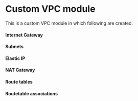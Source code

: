 # Custom VPC module

This is a custom VPC module in which following are created.

#### Internet Gateway </br>
#### Subnets </br>
#### Elastic IP </br>
#### NAT Gateway </br>
#### Route tables </br>
#### Routetable associations </br>

